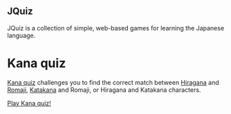 ## JQuiz

JQuiz is a collection of simple, web-based games for learning the Japanese language.

# Kana quiz

[Kana quiz](kana) challenges you to find the correct match between [Hiragana](http://en.wikipedia.org/wiki/Hiragana) and [Romaji](http://en.wikipedia.org/wiki/Romaji), [Katakana](http://en.wikipedia.org/wiki/Katakana) and Romaji, or Hiragana and Katakana characters.

[Play Kana quiz!](kana)

